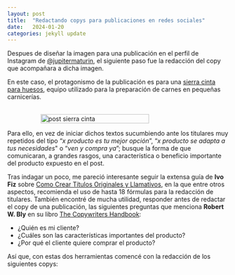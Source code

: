 ```yaml
---
layout: post
title:  "Redactando copys para publicaciones en redes sociales"
date:   2024-01-20
categories: jekyll update
---
```


Despues de diseñar la imagen para una publicación en el perfil de Instagram de [@jupitermaturin](https://www.instagram.com/jupitermaturin/?hl=es), el siguiente paso fue la redacción del copy que acompañara a dicha imagen. 

En este caso, el protagonismo de la publicación es para una [sierra cinta para huesos](https://www.boia.com.ve/venta-de-maquinaria-para-alimentos/--sierra-para-picar-cortar-carne-y-hueso--/:sierra-cinta-para-huesos-segaosso-25-de-78-Acirc;-acute;-Acirc;-acute;-1:/), equipo utilizado para la preparación de carnes en pequeñas carnicerías.

<br>
<div style="display: flex; justify-content: center;">
  
<img src="https://ivanjvic.github.io/bocadillo_salchicha/img/sierracinta.png" alt="post sierra cinta" width="70%" />

</div>





Para ello, en vez de iniciar dichos textos sucumbiendo ante los titulares muy repetidos del tipo “*x producto es tu mejor opción*”, “*x producto se adapta a tus necesidades*" o “*ven y compra ya*”; busque la forma de que comunicaran, a grandes rasgos, una característica o beneficio importante del producto expuesto en el post.

Tras indagar un poco, me pareció interesante seguir la extensa guía de **Ivo Fiz** sobre [Como Crear Títulos Originales y Llamativos](https://ivofiz.com/titulos-originales/), en la que entre otros aspectos, recomienda el uso de hasta 18 fórmulas para la redacción de titulares. También encontré de mucha utilidad, responder antes de redactar el copy de una publicación, las siguientes preguntas que menciona **Robert W. Bly** en su libro [The Copywriters Handbook](https://www.amazon.es/Copywriters-Handbook-Step-Step-Writing/dp/1250238013):

- ¿Quién es mi cliente?
- ¿Cuáles son las características importantes del producto?
- ¿Por qué el cliente quiere comprar el producto?

Así que, con estas dos herramientas comencé con la redacción de los siguientes copys:
